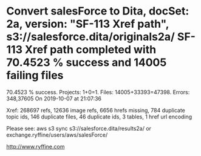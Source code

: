 # Convert salesForce to Dita, docSet: 2a, version: "SF-113 Xref path", s3://salesforce.dita/originals2a/ SF-113 Xref path completed with 70.4523 % success and 14005 failing files

70.4523 % success. Projects: 1+0=1.  Files: 14005+33393=47398. Errors: 348,37605  On 2019-10-07 at 21:07:36

Xref: 268697 refs, 12636 image refs, 6656 hrefs missing, 784 duplicate topic ids, 146 duplicate files, 46 duplicate ids, 3 tables, 1 href url encoding

Please see: aws s3 sync s3://salesforce.dita/results2a/ or exchange.ryffine/users/aws/salesForce/

http://www.ryffine.com
